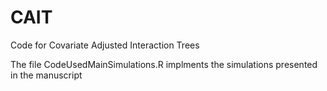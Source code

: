 # CAIT
Code for Covariate Adjusted Interaction Trees


The file CodeUsedMainSimulations.R implments the simulations presented in the manuscript

